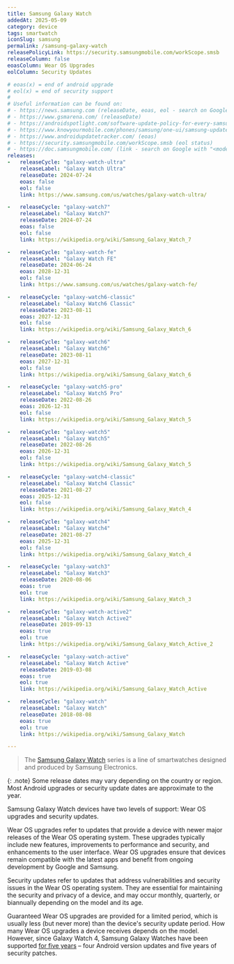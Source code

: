 ```yaml
---
title: Samsung Galaxy Watch
addedAt: 2025-05-09
category: device
tags: smartwatch
iconSlug: samsung
permalink: /samsung-galaxy-watch
releasePolicyLink: https://security.samsungmobile.com/workScope.smsb
releaseColumn: false
eoasColumn: Wear OS Upgrades
eolColumn: Security Updates

# eoas(x) = end of android upgrade
# eol(x) = end of security support
#
# Useful information can be found on:
# - https://news.samsung.com (releaseDate, eoas, eol - search on Google with "<model> site:news.samsung.com")
# - https://www.gsmarena.com/ (releaseDate)
# - https://androidspotlight.com/software-update-policy-for-every-samsung-device/ (eoas / eol)
# - https://www.knowyourmobile.com/phones/samsung/one-ui/samsung-update-policy/ (eoas / eol)
# - https://www.androidupdatetracker.com/ (eoas)
# - https://security.samsungmobile.com/workScope.smsb (eol status)
# - https://doc.samsungmobile.com/ (link - search on Google with "<model> site:doc.samsungmobile.com")
releases:
-   releaseCycle: "galaxy-watch-ultra"
    releaseLabel: "Galaxy Watch Ultra"
    releaseDate: 2024-07-24
    eoas: false
    eol: false
    link: https://www.samsung.com/us/watches/galaxy-watch-ultra/

-   releaseCycle: "galaxy-watch7"
    releaseLabel: "Galaxy Watch7"
    releaseDate: 2024-07-24
    eoas: false
    eol: false
    link: https://wikipedia.org/wiki/Samsung_Galaxy_Watch_7

-   releaseCycle: "galaxy-watch-fe"
    releaseLabel: "Galaxy Watch FE"
    releaseDate: 2024-06-24
    eoas: 2028-12-31
    eol: false
    link: https://www.samsung.com/us/watches/galaxy-watch-fe/

-   releaseCycle: "galaxy-watch6-classic"
    releaseLabel: "Galaxy Watch6 Classic"
    releaseDate: 2023-08-11
    eoas: 2027-12-31
    eol: false
    link: https://wikipedia.org/wiki/Samsung_Galaxy_Watch_6

-   releaseCycle: "galaxy-watch6"
    releaseLabel: "Galaxy Watch6"
    releaseDate: 2023-08-11
    eoas: 2027-12-31
    eol: false
    link: https://wikipedia.org/wiki/Samsung_Galaxy_Watch_6

-   releaseCycle: "galaxy-watch5-pro"
    releaseLabel: "Galaxy Watch5 Pro"
    releaseDate: 2022-08-26
    eoas: 2026-12-31
    eol: false
    link: https://wikipedia.org/wiki/Samsung_Galaxy_Watch_5

-   releaseCycle: "galaxy-watch5"
    releaseLabel: "Galaxy Watch5"
    releaseDate: 2022-08-26
    eoas: 2026-12-31
    eol: false
    link: https://wikipedia.org/wiki/Samsung_Galaxy_Watch_5

-   releaseCycle: "galaxy-watch4-classic"
    releaseLabel: "Galaxy Watch4 Classic"
    releaseDate: 2021-08-27
    eoas: 2025-12-31
    eol: false
    link: https://wikipedia.org/wiki/Samsung_Galaxy_Watch_4

-   releaseCycle: "galaxy-watch4"
    releaseLabel: "Galaxy Watch4"
    releaseDate: 2021-08-27
    eoas: 2025-12-31
    eol: false
    link: https://wikipedia.org/wiki/Samsung_Galaxy_Watch_4

-   releaseCycle: "galaxy-watch3"
    releaseLabel: "Galaxy Watch3"
    releaseDate: 2020-08-06
    eoas: true
    eol: true
    link: https://wikipedia.org/wiki/Samsung_Galaxy_Watch_3

-   releaseCycle: "galaxy-watch-active2"
    releaseLabel: "Galaxy Watch Active2"
    releaseDate: 2019-09-13
    eoas: true
    eol: true
    link: https://wikipedia.org/wiki/Samsung_Galaxy_Watch_Active_2

-   releaseCycle: "galaxy-watch-active"
    releaseLabel: "Galaxy Watch Active"
    releaseDate: 2019-03-08
    eoas: true
    eol: true
    link: https://wikipedia.org/wiki/Samsung_Galaxy_Watch_Active

-   releaseCycle: "galaxy-watch"
    releaseLabel: "Galaxy Watch"
    releaseDate: 2018-08-08
    eoas: true
    eol: true
    link: https://wikipedia.org/wiki/Samsung_Galaxy_Watch

---
```


> The [Samsung Galaxy Watch](https://www.samsung.com/us/watches/) series is a line of smartwatches designed and produced
> by Samsung Electronics.

{: .note}
Some release dates may vary depending on the country or region.
Most Android upgrades or security update dates are approximate to the year.

Samsung Galaxy Watch devices have two levels of support: Wear OS upgrades and security updates.

Wear OS upgrades refer to updates that provide a device with newer major releases of the Wear OS operating system.
These upgrades typically include new features, improvements to performance and security, and enhancements to the user interface.
Wear OS upgrades ensure that devices remain compatible with the latest apps and benefit from ongoing development by Google and Samsung.

Security updates refer to updates that address vulnerabilities and security issues in the Wear OS operating system. They
are essential for maintaining the security and privacy of a device, and may occur monthly, quarterly, or biannually
depending on the model and its age.

Guaranteed Wear OS upgrades are provided for a limited period, which is usually less (but never more) than the device's security update period.
How many Wear OS upgrades a device receives depends on the model.
However, since Galaxy Watch 4, Samsung Galaxy Watches have been supported [for five years](https://www.knowyourmobile.com/phones/samsung/one-ui/samsung-update-policy/#Samsung_Update_Policy_For_Galaxy_Watches)
– four Android version updates and five years of security patches.
